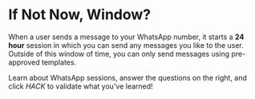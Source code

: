 # If Not Now, Window?

When a user sends a message to your WhatsApp number, it starts a **24 hour** session in which you can send any messages you like to the user. Outside of this window of time, you can only send messages using pre-approved templates.

Learn about WhatsApp sessions, answer the questions on the right, and click *HACK* to validate what you've learned!
